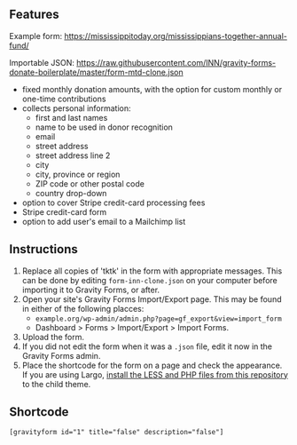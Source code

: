 ## Features

Example form: https://mississippitoday.org/mississippians-together-annual-fund/

Importable JSON: https://raw.githubusercontent.com/INN/gravity-forms-donate-boilerplate/master/form-mtd-clone.json

- fixed monthly donation amounts, with the option for custom monthly or one-time contributions
- collects personal information:
	- first and last names
	- name to be used in donor recognition
	- email
	- street address
	- street address line 2
	- city
	- city, province or region
	- ZIP code or other postal code
	- country drop-down
- option to cover Stripe credit-card processing fees
- Stripe credit-card form
- option to add user's email to a Mailchimp list

## Instructions

1. Replace all copies of 'tktk' in the form with appropriate messages. This can be done by editing `form-inn-clone.json` on your computer before importing it to Gravity Forms, or after.
2. Open your site's Gravity Forms Import/Export page. This may be found in either of the following placces:
	- `example.org/wp-admin/admin.php?page=gf_export&view=import_form`
	- Dashboard > Forms > Import/Export > Import Forms.
3. Upload the form.
4. If you did not edit the form when it was a `.json` file, edit it now in the Gravity Forms admin.
5. Place the shortcode for the form on a page and check the appearance. If you are using Largo, [install the LESS and PHP files from this repository](./README.md) to the child theme.

## Shortcode

    [gravityform id="1" title="false" description="false"]
